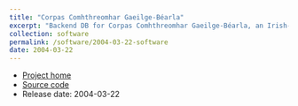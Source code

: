 ```yaml
---
title: "Corpas Comhthreomhar Gaeilge-Béarla"
excerpt: "Backend DB for Corpas Comhthreomhar Gaeilge-Béarla, an Irish-English parallel corpus"
collection: software
permalink: /software/2004-03-22-software
date: 2004-03-22
---
```


* [Project home](https://github.com/kscanne/ccgb)
* [Source code](https://github.com/kscanne/ccgb)
* Release date: 2004-03-22
